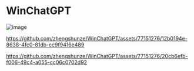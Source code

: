 # WinChatGPT
![image](https://user-images.githubusercontent.com/77151276/235167832-4c3c0823-1d36-4950-831a-8968dbfe3db9.png)


https://github.com/zhengshunze/WinChatGPT/assets/77151276/12b0194e-8638-4fc0-81db-cc9f9416e489




https://github.com/zhengshunze/WinChatGPT/assets/77151276/20cb6efb-f006-49c4-a055-cc06c0702d92


